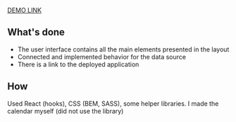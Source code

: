 [DEMO LINK](https://oleksandrmykoliuk.github.io/Mauris-test/)

## What's done
- The user interface contains all the main elements presented in the layout
- Connected and implemented behavior for the data source
- There is a link to the deployed application

## How
Used React (hooks), CSS (BEM, SASS), some helper libraries. I made the calendar myself (did not use the library)
